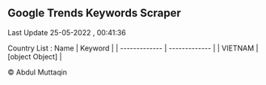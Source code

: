

## Google Trends Keywords Scraper 
 
Last Update 25-05-2022 , 00:41:36

Country List :
 Name  | Keyword |
| ------------- | ------------- |
| VIETNAM | [object Object] |



© Abdul Muttaqin 
